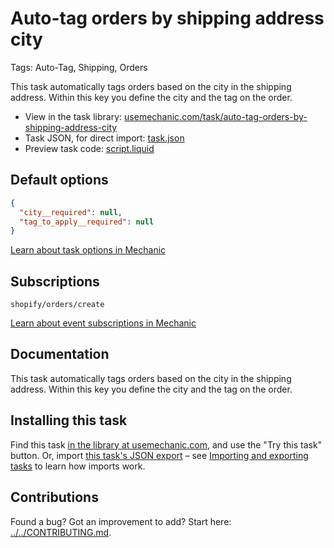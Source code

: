 # Auto-tag orders by shipping address city

Tags: Auto-Tag, Shipping, Orders

This task automatically tags orders based on the city in the shipping address. Within this key you define the city and the tag on the order.

* View in the task library: [usemechanic.com/task/auto-tag-orders-by-shipping-address-city](https://usemechanic.com/task/auto-tag-orders-by-shipping-address-city)
* Task JSON, for direct import: [task.json](../../tasks/auto-tag-orders-by-shipping-address-city.json)
* Preview task code: [script.liquid](./script.liquid)

## Default options

```json
{
  "city__required": null,
  "tag_to_apply__required": null
}
```

[Learn about task options in Mechanic](https://docs.usemechanic.com/article/471-task-options)

## Subscriptions

```liquid
shopify/orders/create
```

[Learn about event subscriptions in Mechanic](https://docs.usemechanic.com/article/408-subscriptions)

## Documentation

This task automatically tags orders based on the city in the shipping address. Within this key you define the city and the tag on the order.

## Installing this task

Find this task [in the library at usemechanic.com](https://usemechanic.com/task/auto-tag-orders-by-shipping-address-city), and use the "Try this task" button. Or, import [this task's JSON export](../../tasks/auto-tag-orders-by-shipping-address-city.json) – see [Importing and exporting tasks](https://docs.usemechanic.com/article/505-importing-and-exporting-tasks) to learn how imports work.

## Contributions

Found a bug? Got an improvement to add? Start here: [../../CONTRIBUTING.md](../../CONTRIBUTING.md).

